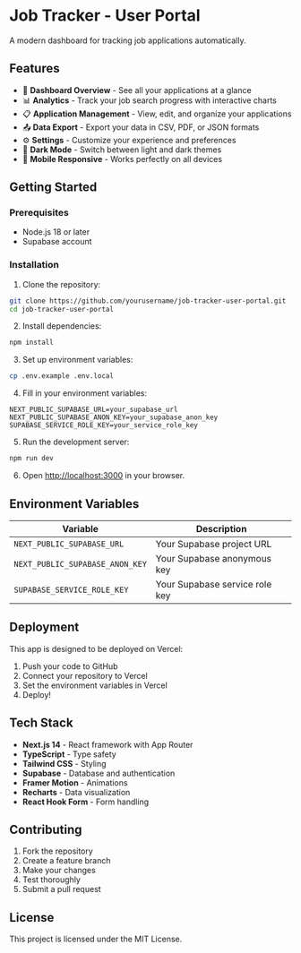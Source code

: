 # Job Tracker - User Portal

A modern dashboard for tracking job applications automatically.

## Features

- 🎯 **Dashboard Overview** - See all your applications at a glance
- 📊 **Analytics** - Track your job search progress with interactive charts
- 📋 **Application Management** - View, edit, and organize your applications
- 📤 **Data Export** - Export your data in CSV, PDF, or JSON formats
- ⚙️ **Settings** - Customize your experience and preferences
- 🌙 **Dark Mode** - Switch between light and dark themes
- 📱 **Mobile Responsive** - Works perfectly on all devices

## Getting Started

### Prerequisites

- Node.js 18 or later
- Supabase account

### Installation

1. Clone the repository:
```bash
git clone https://github.com/yourusername/job-tracker-user-portal.git
cd job-tracker-user-portal
```

2. Install dependencies:
```bash
npm install
```

3. Set up environment variables:
```bash
cp .env.example .env.local
```

4. Fill in your environment variables:
```env
NEXT_PUBLIC_SUPABASE_URL=your_supabase_url
NEXT_PUBLIC_SUPABASE_ANON_KEY=your_supabase_anon_key
SUPABASE_SERVICE_ROLE_KEY=your_service_role_key
```

5. Run the development server:
```bash
npm run dev
```

6. Open [http://localhost:3000](http://localhost:3000) in your browser.

## Environment Variables

| Variable | Description |
|----------|-------------|
| `NEXT_PUBLIC_SUPABASE_URL` | Your Supabase project URL |
| `NEXT_PUBLIC_SUPABASE_ANON_KEY` | Your Supabase anonymous key |
| `SUPABASE_SERVICE_ROLE_KEY` | Your Supabase service role key |

## Deployment

This app is designed to be deployed on Vercel:

1. Push your code to GitHub
2. Connect your repository to Vercel
3. Set the environment variables in Vercel
4. Deploy!

## Tech Stack

- **Next.js 14** - React framework with App Router
- **TypeScript** - Type safety
- **Tailwind CSS** - Styling
- **Supabase** - Database and authentication
- **Framer Motion** - Animations
- **Recharts** - Data visualization
- **React Hook Form** - Form handling

## Contributing

1. Fork the repository
2. Create a feature branch
3. Make your changes
4. Test thoroughly
5. Submit a pull request

## License

This project is licensed under the MIT License.